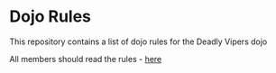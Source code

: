 Dojo Rules
==========

This repository contains a list of dojo rules for the Deadly Vipers dojo

All members should read the rules - [here](https://github.com/deadlyvipers)